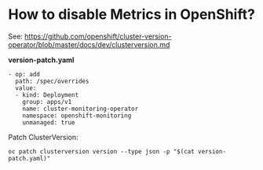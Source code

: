 # How to disable Metrics in OpenShift?
See: https://github.com/openshift/cluster-version-operator/blob/master/docs/dev/clusterversion.md



**version-patch.yaml**

	- op: add
	  path: /spec/overrides
	  value:
	  - kind: Deployment
	    group: apps/v1
	    name: cluster-monitoring-operator
	    namespace: openshift-monitoring
	    unmanaged: true

Patch ClusterVersion:

	oc patch clusterversion version --type json -p "$(cat version-patch.yaml)"
